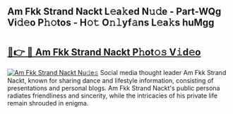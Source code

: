 ## Am Fkk Strand Nackt L𝚎a𝚔ed N𝚞𝚍e - Part-WQg Vi𝚍𝚎o P𝚑𝚘tos - H𝚘𝚝 O𝚗𝚕yf𝚊ns L𝚎a𝚔s huMgg

# <h2><a href="http://kf2mbio.oniu.top/?m=Am+Fkk+Strand+Nackt">🔗👉 🔴 Am Fkk Strand Nackt P𝚑ot𝚘𝚜 V𝚒d𝚎o</a></h2>

[![Am Fkk Strand Nackt Nu𝚍e𝚜](https://i.imgur.com/0qMVB7G.gif)](http://kf2mbio.oniu.top/?m=Am+Fkk+Strand+Nackt)
Social media thought leader Am Fkk Strand Nackt, known for sharing dance and lifestyle information, consisting of presentations and personal blogs. Am Fkk Strand Nackt's public persona radiates friendliness and sincerity, while the intricacies of his private life remain shrouded in enigma.  
